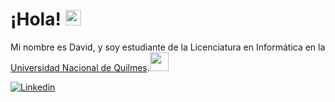 # ¡Hola! <img src="https://media.giphy.com/media/hvRJCLFzcasrR4ia7z/giphy.gif" width="25px">

Mi nombre es David, y soy estudiante de la Licenciatura en Informática en la <a href="http://www.unq.edu.ar/">Universidad Nacional de Quilmes</a>.<img src="https://media.giphy.com/media/WUlplcMpOCEmTGBtBW/giphy.gif" width="30">

[![Linkedin](https://img.shields.io/badge/LinkedIn-0077B5?style=for-the-badge&logo=linkedin&logoColor=white)](https://www.linkedin.com/in/duartedevid/)
